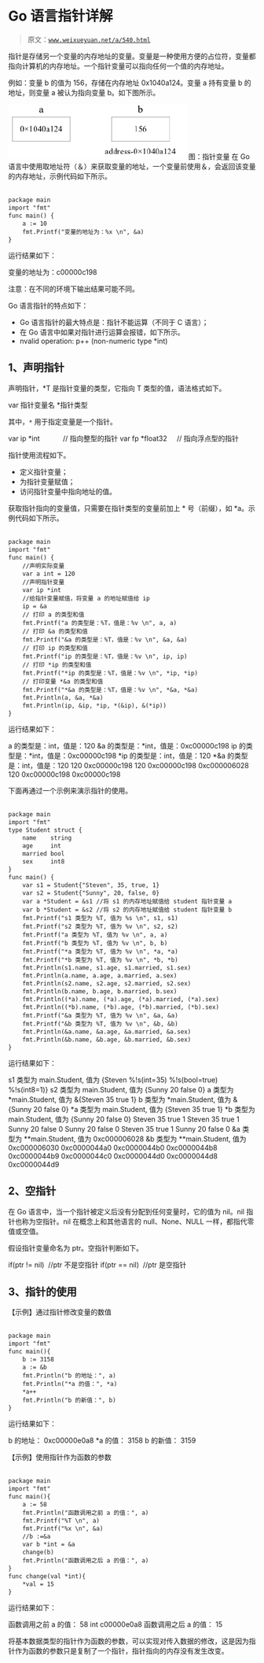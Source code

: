 # Go 语言指针详解

> 原文：[`www.weixueyuan.net/a/540.html`](http://www.weixueyuan.net/a/540.html)

指针是存储另一个变量的内存地址的变量。变量是一种使用方便的占位符，变量都指向计算机的内存地址。一个指针变量可以指向任何一个值的内存地址。

例如：变量 b 的值为 156，存储在内存地址 0x1040a124。变量 a 持有变量 b 的地址，则变量 a 被认为指向变量 b。如下图所示。

![指针变量](img/8282b001e71ae25e9e8ddc7d1add6f59.png)
图：指针变量
在 Go 语言中使用取地址符（＆）来获取变量的地址，一个变量前使用＆，会返回该变量的内存地址，示例代码如下所示。

```

package main
import "fmt"
func main() {
    a := 10
    fmt.Printf("变量的地址为：%x \n", &a)
}
```

运行结果如下：

变量的地址为：c00000c198

注意：在不同的环境下输出结果可能不同。

Go 语言指针的特点如下：

*   Go 语言指针的最大特点是：指针不能运算（不同于 C 语言）；
*   在 Go 语言中如果对指针进行运算会报错，如下所示。
*   nvalid operation: p++ (non-numeric type *int)

## 1、声明指针

声明指针，*T 是指针变量的类型，它指向 T 类型的值，语法格式如下。

var 指针变量名 *指针类型

其中，`*` 用于指定变量是一个指针。

var ip *int            // 指向整型的指针
var fp *float32     // 指向浮点型的指针

指针使用流程如下。

*   定义指针变量；
*   为指针变量赋值；
*   访问指针变量中指向地址的值。

获取指针指向的变量值，只需要在指针类型的变量前加上 * 号（前缀），如 *a。示例代码如下所示。

```

package main
import "fmt"
func main() {
    //声明实际变量
    var a int = 120
    //声明指针变量
    var ip *int
    //给指针变量赋值，将变量 a 的地址赋值给 ip
    ip = &a
    // 打印 a 的类型和值
    fmt.Printf("a 的类型是：%T，值是：%v \n", a, a)
    // 打印 &a 的类型和值
    fmt.Printf("&a 的类型是：%T，值是：%v \n", &a, &a)
    // 打印 ip 的类型和值
    fmt.Printf("ip 的类型是：%T，值是：%v \n", ip, ip)
    // 打印 *ip 的类型和值
    fmt.Printf("*ip 的类型是：%T，值是：%v \n", *ip, *ip)
    // 打印变量 *&a 的类型和值
    fmt.Printf("*&a 的类型是：%T，值是：%v \n", *&a, *&a)
    fmt.Println(a, &a, *&a)
    fmt.Println(ip, &ip, *ip, *(&ip), &(*ip))
}
```

运行结果如下：

a 的类型是：int，值是：120
&a 的类型是：*int，值是：0xc00000c198
ip 的类型是：*int，值是：0xc00000c198
*ip 的类型是：int，值是：120
*&a 的类型是：int，值是：120
120 0xc00000c198 120
0xc00000c198 0xc000006028 120 0xc00000c198 0xc00000c198

下面再通过一个示例来演示指针的使用。

```

package main
import "fmt"
type Student struct {
    name    string
    age     int
    married bool
    sex     int8
}
func main() {
    var s1 = Student{"Steven", 35, true, 1}
    var s2 = Student{"Sunny", 20, false, 0}
    var a *Student = &s1 //将 s1 的内存地址赋值给 student 指针变量 a
    var b *Student = &s2 //将 s2 的内存地址赋值给 student 指针变量 b
    fmt.Printf("s1 类型为 %T, 值为 %s \n", s1, s1)
    fmt.Printf("s2 类型为 %T, 值为 %v \n", s2, s2)
    fmt.Printf("a 类型为 %T, 值为 %v \n", a, a)
    fmt.Printf("b 类型为 %T, 值为 %v \n", b, b)
    fmt.Printf("*a 类型为 %T, 值为 %v \n", *a, *a)
    fmt.Printf("*b 类型为 %T, 值为 %v \n", *b, *b)
    fmt.Println(s1.name, s1.age, s1.married, s1.sex)
    fmt.Println(a.name, a.age, a.married, a.sex)
    fmt.Println(s2.name, s2.age, s2.married, s2.sex)
    fmt.Println(b.name, b.age, b.married, b.sex)
    fmt.Println((*a).name, (*a).age, (*a).married, (*a).sex)
    fmt.Println((*b).name, (*b).age, (*b).married, (*b).sex)
    fmt.Printf("&a 类型为 %T, 值为 %v \n", &a, &a)
    fmt.Printf("&b 类型为 %T, 值为 %v \n", &b, &b)
    fmt.Println(&a.name, &a.age, &a.married, &a.sex)
    fmt.Println(&b.name, &b.age, &b.married, &b.sex)
}
```

运行结果如下：

s1 类型为 main.Student, 值为 {Steven %!s(int=35) %!s(bool=true) %!s(int8=1)}
s2 类型为 main.Student, 值为 {Sunny 20 false 0}
a 类型为 *main.Student, 值为 &{Steven 35 true 1}
b 类型为 *main.Student, 值为 &{Sunny 20 false 0}
*a 类型为 main.Student, 值为 {Steven 35 true 1}
*b 类型为 main.Student, 值为 {Sunny 20 false 0}
Steven 35 true 1
Steven 35 true 1
Sunny 20 false 0
Sunny 20 false 0
Steven 35 true 1
Sunny 20 false 0
&a 类型为 **main.Student, 值为 0xc000006028
&b 类型为 **main.Student, 值为 0xc000006030
0xc0000044a0 0xc0000044b0 0xc0000044b8 0xc0000044b9
0xc0000044c0 0xc0000044d0 0xc0000044d8 0xc0000044d9

## 2、空指针

在 Go 语言中，当一个指针被定义后没有分配到任何变量时，它的值为 nil。nil 指针也称为空指针。nil 在概念上和其他语言的 null、None、NULL 一样，都指代零值或空值。

假设指针变量命名为 ptr。空指针判断如下。

if(ptr != nil)  //ptr 不是空指针
if(ptr == nil)  //ptr 是空指针

## 3、指针的使用

【示例】通过指针修改变量的数值

```

package main
import "fmt"
func main(){
    b := 3158
    a := &b
    fmt.Println("b 的地址：", a)
    fmt.Println("*a 的值：", *a)
    *a++
    fmt.Println("b 的新值：", b)
}
```

运行结果如下：

b 的地址： 0xc00000e0a8
*a 的值： 3158
b 的新值： 3159

【示例】使用指针作为函数的参数

```

package main
import "fmt"
func main(){
    a := 58
    fmt.Println("函数调用之前 a 的值：", a)
    fmt.Printf("%T \n", a)
    fmt.Printf("%x \n", &a)
    //b :=&a
    var b *int = &a
    change(b)
    fmt.Println("函数调用之后 a 的值：", a)
}
func change(val *int){
    *val = 15
}
```

运行结果如下：

函数调用之前 a 的值： 58
int
c00000e0a8
函数调用之后 a 的值： 15

将基本数据类型的指针作为函数的参数，可以实现对传入数据的修改，这是因为指针作为函数的参数只是复制了一个指针，指针指向的内存没有发生改变。